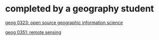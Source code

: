 # completed by a geography student
[geog 0323: open source geographic information science](geog0323/geog0323.md)

[geog 0351: remote sensing](geog0351/geog0351.md)
